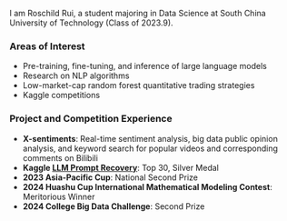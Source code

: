 I am Roschild Rui, a student majoring in Data Science at South China University of Technology (Class of 2023.9).

### Areas of Interest
- Pre-training, fine-tuning, and inference of large language models
- Research on NLP algorithms
- Low-market-cap random forest quantitative trading strategies
- Kaggle competitions

### Project and Competition Experience
- **X-sentiments**: Real-time sentiment analysis, big data public opinion analysis, and keyword search for popular videos and corresponding comments on Bilibili
- **Kaggle [LLM Prompt Recovery](https://www.kaggle.com/competitions/llm-prompt-recovery)**: Top 30, Silver Medal
- **2023 Asia-Pacific Cup**: National Second Prize
- **2024 Huashu Cup International Mathematical Modeling Contest**: Meritorious Winner
- **2024 College Big Data Challenge**: Second Prize

